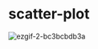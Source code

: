 # scatter-plot
![ezgif-2-bc3bcbdb3a](https://user-images.githubusercontent.com/79367883/157528932-02112837-a600-4a32-a614-d610d93ce59e.gif)
